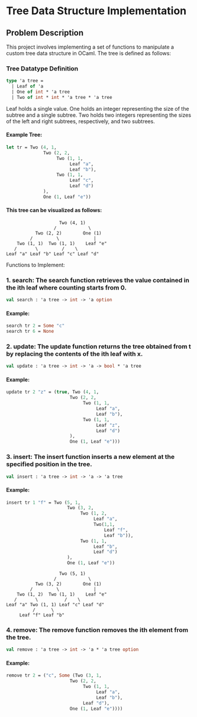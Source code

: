 # Tree Data Structure Implementation

## Problem Description

This project involves implementing a set of functions to manipulate a custom tree data structure in OCaml. The tree is defined as follows:

### Tree Datatype Definition
```ocaml
type 'a tree =
  | Leaf of 'a
  | One of int * 'a tree
  | Two of int * int * 'a tree * 'a tree
```
Leaf holds a single value.
One holds an integer representing the size of the subtree and a single subtree.
Two holds two integers representing the sizes of the left and right subtrees, respectively, and two subtrees.

#### Example Tree:
```ocaml
let tr = Two (4, 1,
              Two (2, 2,
                   Two (1, 1, 
                        Leaf "a", 
                        Leaf "b"),
                   Two (1, 1, 
                        Leaf "c", 
                        Leaf "d")
              ),
              One (1, Leaf "e"))
```
#### This tree can be visualized as follows:
```
                    Two (4, 1)
                  /            \
           Two (2, 2)        One (1)
         /         \             |
    Two (1, 1)  Two (1, 1)    Leaf "e"
   /       \         /    \
Leaf "a" Leaf "b" Leaf "c" Leaf "d"
```

Functions to Implement:
### 1. search: The search function retrieves the value contained in the ith leaf where counting starts from 0.
```ocaml
val search : 'a tree -> int -> 'a option
```

#### Example:
```ocaml
search tr 2 = Some "c"
search tr 6 = None
```

### 2. update: The update function returns the tree obtained from t by replacing the contents of the ith leaf with x.
```ocaml
val update : 'a tree -> int -> 'a -> bool * 'a tree
```

#### Example:
```ocaml
update tr 2 "z" = (true, Two (4, 1, 
                        Two (2, 2,
                             Two (1, 1, 
                                  Leaf "a", 
                                  Leaf "b"),
                             Two (1, 1, 
                                  Leaf "z", 
                                  Leaf "d")
                        ),
                        One (1, Leaf "e")))
```

### 3. insert: The insert function inserts a new element at the specified position in the tree.
```ocaml
val insert : 'a tree -> int -> 'a -> 'a tree
```
#### Example:
```ocaml
insert tr 1 "f" = Two (5, 1, 
                       Two (3, 2, 
                            Two (1, 2, 
                                 Leaf "a", 
                                 Two(1,1,
                                     Leaf "f",
                                     Leaf "b")), 
                            Two (1, 1, 
                                 Leaf "b", 
                                 Leaf "d")
                       ), 
                       One (1, Leaf "e"))
```
```
                    Two (5, 1)
                  /            \
           Two (3, 2)        One (1)
         /         \             |
    Two (1, 2)  Two (1, 1)    Leaf "e"
   /       \          /    \
Leaf "a" Two (1, 1) Leaf "c" Leaf "d"
          /      \
     Leaf "f" Leaf "b"

```

### 4. remove: The remove function removes the ith element from the tree.
```ocaml
val remove : 'a tree -> int -> 'a * 'a tree option
```
#### Example:
```ocaml
remove tr 2 = ("c", Some (Two (3, 1,
                        Two (2, 2, 
                             Two (1, 1, 
                                  Leaf "a", 
                                  Leaf "b"), 
                             Leaf "d"),
                        One (1, Leaf "e"))))
```
